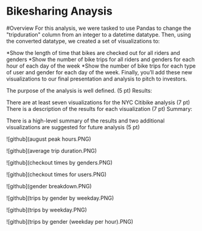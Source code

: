 # Bikesharing Anaysis 

#Overview
For this analysis, we were tasked to use Pandas to change the "tripduration" column from an integer to a datetime datatype. Then, using the converted datatype, we created a set of visualizations to:

*Show the length of time that bikes are checked out for all riders and genders
*Show the number of bike trips for all riders and genders for each hour of each day of the week
*Show the number of bike trips for each type of user and gender for each day of the week.
Finally, you’ll add these new visualizations to our final presentation and analysis to pitch to investors.

The purpose of the analysis is well defined. (5 pt)
Results:

There are at least seven visualizations for the NYC Citibike analysis (7 pt)
There is a description of the results for each visualization (7 pt)
Summary:

There is a high-level summary of the results and two additional visualizations are suggested for future analysis (5 pt)

![github](august peak hours.PNG)

![github](average trip duration.PNG)

![github](checkout times by genders.PNG)

![github](checkout times for users.PNG)

![github](gender breakdown.PNG)

![github](trips by gender by weekday.PNG)

![github](trips by weekday.PNG)

![github](trips by gender (weekday per hour).PNG)
